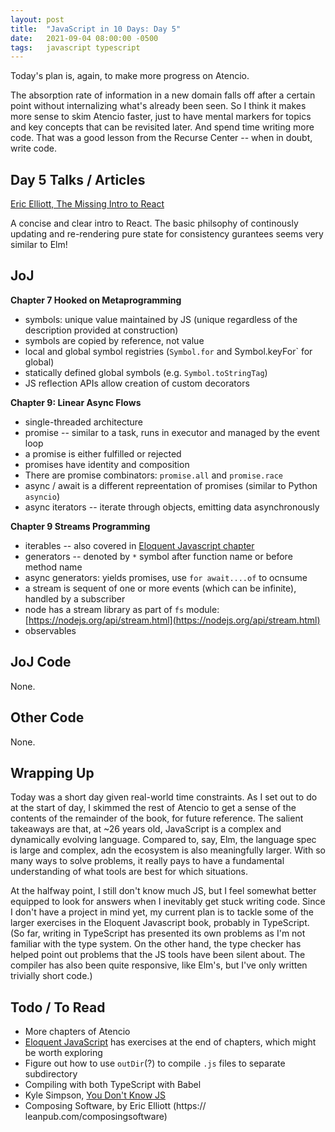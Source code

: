 ```yaml
---
layout: post
title:  "JavaScript in 10 Days: Day 5"
date:   2021-09-04 08:00:00 -0500
tags:   javascript typescript
---
```


Today's plan is, again, to make more progress on Atencio. 

The absorption rate of information in a new domain falls off after a certain point without internalizing what's already been seen. So I think it makes more sense to skim Atencio faster, just to have mental markers for topics and key concepts that can be revisited later. And spend time writing more code. That was a good lesson from the Recurse Center -- when in doubt, write code.


## Day 5 Talks / Articles

[Eric Elliott, The Missing Intro to React](https://medium.com/javascript-scene/the-missing-introduction-to-react-62837cb2fd76)

A concise and clear intro to React. The basic philsophy of continously updating and re-rendering pure state for consistency gurantees seems very similar to Elm! 


## JoJ

**Chapter 7 Hooked on Metaprogramming**

- symbols: unique value maintained by JS (unique regardless of the description provided at construction)
- symbols are copied by reference, not value
- local and global symbol registries (`Symbol.for` and Symbol.keyFor` for global)
- statically defined global symbols (e.g. `Symbol.toStringTag`)
- JS reflection APIs allow creation of custom decorators


**Chapter 9: Linear Async Flows**

- single-threaded architecture
- promise -- similar to a task, runs in executor and managed by the event loop
- a promise is either fulfilled or rejected
- promises have identity and composition
- There are promise combinators: `promise.all` and `promise.race`
- async / await is a different repreentation of promises (similar to Python `asyncio`)
- async iterators -- iterate through objects, emitting data asynchronously

**Chapter 9 Streams Programming**

- iterables -- also covered in [Eloquent Javascript chapter](https://eloquentjavascript.net/06_object.html)
- generators -- denoted by `*` symbol after function name or before method name
- async generators: yields promises, use `for await....of` to ocnsume
- a stream is sequent of one or more events (which can be infinite), handled by a subscriber
- node has a stream library as part of `fs` module: [https://nodejs.org/api/stream.html](https://nodejs.org/api/stream.html)
- observables


## JoJ Code

None.

## Other Code
None.


## Wrapping Up

Today was a short day given real-world time constraints. As I set out to do at the start of day, I skimmed the rest of Atencio to get a sense of the contents of the remainder of the book, for future reference. The salient takeaways are that, at ~26 years old, JavaScript is a complex and dynamically evolving language. Compared to, say, Elm, the language spec is large and complex, adn the ecosystem is also meaningfully larger. With so many ways to solve problems, it really pays to have a fundamental understanding of what tools are best for which situations.

At the halfway point, I still don't know much JS, but I feel somewhat better equipped to look for answers when I inevitably get stuck writing code. Since I don't have a project in mind yet, my current plan is to tackle some of the larger exercises in the Eloquent Javascript book, probably in TypeScript. (So far, writing in TypeScript has presented its own problems as I'm not familiar with the type system. On the other hand, the type checker has helped point out problems that the JS tools have been silent about. The compiler has also been quite responsive, like Elm's, but I've only written trivially short code.)


## Todo / To Read

- More chapters of  Atencio
- [Eloquent JavaScript](https://eloquentjavascript.net/) has exercises at the end of chapters, which might be worth exploring
- Figure out how to use `outDir`(?) to compile `.js` files to separate subdirectory
- Compiling with both TypeScript with Babel
- Kyle Simpson, [You Don't Know JS](https://github.com/getify/You-Dont-Know-JS/tree/1st-ed)
- Composing Software, by Eric Elliott (https:// leanpub.com/composingsoftware)

